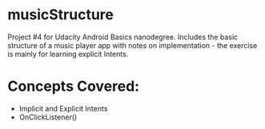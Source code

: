# musicStructure
Project #4 for Udacity Android Basics nanodegree. Includes the basic structure of a music player app with 
notes on implementation - the exercise is mainly for learning explicit Intents. 

# Concepts Covered:
* Implicit and Explicit Intents
* OnClickListener()
